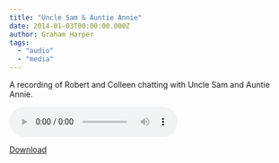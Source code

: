 ```yaml
---
title: "Uncle Sam & Auntie Annie"
date: 2014-01-03T00:00:00.000Z
author: Graham Harper
tags:
  - "audio"
  - "media"
---
```


A recording of Robert and Colleen chatting with Uncle Sam and Auntie Annie.

<audio controls src="https://f001.backblazeb2.com/file/harperfamily-media/uncle-sam-and-auntie-annie.mp3"></audio>

[Download](https://f001.backblazeb2.com/file/harperfamily-media/uncle-sam-and-auntie-annie.mp3)
